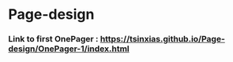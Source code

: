 # Page-design


### Link to first OnePager : https://tsinxias.github.io/Page-design/OnePager-1/index.html 
